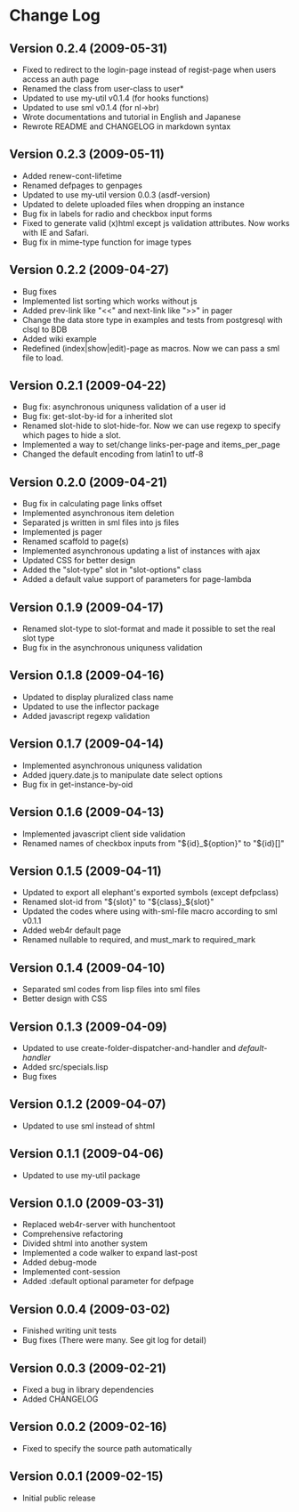 Change Log
====================

Version 0.2.4 (2009-05-31)
----------------------------
- Fixed to redirect to the login-page instead of regist-page when users access an auth page
- Renamed the class from user-class to user*
- Updated to use my-util v0.1.4 (for hooks functions)
- Updated to use sml v0.1.4 (for nl->br)
- Wrote documentations and tutorial in English and Japanese
- Rewrote README and CHANGELOG in markdown syntax

Version 0.2.3 (2009-05-11)
----------------------------
- Added renew-cont-lifetime
- Renamed defpages to genpages
- Updated to use my-util version 0.0.3 (asdf-version)
- Updated to delete uploaded files when dropping an instance
- Bug fix in labels for radio and checkbox input forms
- Fixed to generate valid (x)html except js validation attributes. Now works with IE and Safari.
- Bug fix in mime-type function for image types

Version 0.2.2 (2009-04-27)
----------------------------
- Bug fixes
- Implemented list sorting which works without js
- Added prev-link like "<<" and next-link like ">>" in pager
- Change the data store type in examples and tests from postgresql with clsql to BDB
- Added wiki example
- Redefined (index|show|edit)-page as macros. Now we can pass a sml file to load.

Version 0.2.1 (2009-04-22)
----------------------------
- Bug fix: asynchronous uniquness validation of a user id
- Bug fix: get-slot-by-id for a inherited slot
- Renamed slot-hide to slot-hide-for. Now we can use regexp to specify which pages to hide a slot.
- Implemented a way to set/change links-per-page and items_per_page
- Changed the default encoding from latin1 to utf-8

Version 0.2.0 (2009-04-21)
----------------------------
- Bug fix in calculating page links offset
- Implemented asynchronous item deletion
- Separated js written in sml files into js files
- Implemented js pager
- Renamed scaffold to page(s)
- Implemented asynchronous updating a list of instances with ajax
- Updated CSS for better design
- Added the "slot-type" slot in "slot-options" class
- Added a default value support of parameters for page-lambda

Version 0.1.9 (2009-04-17)
----------------------------
- Renamed slot-type to slot-format and made it possible to set the real slot type
- Bug fix in the asynchronous uniquness validation

Version 0.1.8 (2009-04-16)
----------------------------
- Updated to display pluralized class name
- Updated to use the inflector package
- Added javascript regexp validation

Version 0.1.7 (2009-04-14)
----------------------------
- Implemented asynchronous uniquness validation
- Added jquery.date.js to manipulate date select options
- Bug fix in get-instance-by-oid

Version 0.1.6 (2009-04-13)
----------------------------
- Implemented javascript client side validation
- Renamed names of checkbox inputs from "${id}_${option}" to "${id}[]"

Version 0.1.5 (2009-04-11)
----------------------------
- Updated to export all elephant's exported symbols (except defpclass)
- Renamed slot-id from "${slot}" to "${class}_${slot}"
- Updated the codes where using with-sml-file macro according to sml v0.1.1
- Added web4r default page
- Renamed nullable to required, and must_mark to required_mark

Version 0.1.4 (2009-04-10)
----------------------------
- Separated sml codes from lisp files into sml files
- Better design with CSS

Version 0.1.3 (2009-04-09)
----------------------------
- Updated to use create-folder-dispatcher-and-handler and *default-handler*
- Added src/specials.lisp
- Bug fixes

Version 0.1.2 (2009-04-07)
----------------------------
- Updated to use sml instead of shtml

Version 0.1.1 (2009-04-06)
----------------------------
- Updated to use my-util package

Version 0.1.0 (2009-03-31)
----------------------------
- Replaced web4r-server with hunchentoot
- Comprehensive refactoring
- Divided shtml into another system
- Implemented a code walker to expand last-post
- Added debug-mode
- Implemented cont-session
- Added :default optional parameter for defpage

Version 0.0.4 (2009-03-02)
----------------------------
- Finished writing unit tests
- Bug fixes (There were many. See git log for detail)

Version 0.0.3 (2009-02-21)
----------------------------
- Fixed a bug in library dependencies
- Added CHANGELOG

Version 0.0.2 (2009-02-16)
----------------------------
- Fixed to specify the source path automatically

Version 0.0.1 (2009-02-15)
----------------------------
- Initial public release
